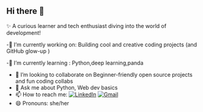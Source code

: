 ## Hi there 👋


✨ A curious learner and tech enthusiast diving into the world of development!


-🔭 I’m currently working on: Building cool and creative coding projects (and GitHub glow-up )

-🌱 I’m currently learning : Python,deep learning,panda
- 👯 I’m looking to collaborate on Beginner-friendly open source projects and fun coding collabs
- 💬 Ask me about Python, Web dev basics
- 📫 How to reach me: 
[![LinkedIn](https://img.shields.io/badge/-LinkedIn-blue?style=for-the-badge&logo=linkedin&logoColor=white)](https://www.linkedin.com/in/akshita-gogna-5aa36334a)
[![Gmail](https://img.shields.io/badge/-Email-D14836?style=for-the-badge&logo=gmail&logoColor=white)](mailto:akshitagogna@gmail.com)
- 😄 Pronouns: she/her

